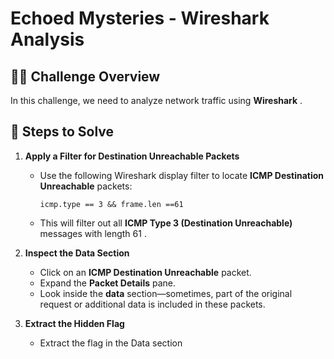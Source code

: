 # Echoed Mysteries - Wireshark Analysis  

## 🕵️‍♂️ Challenge Overview  
In this challenge, we need to analyze network traffic using **Wireshark** .

## 📌 Steps to Solve  


1. **Apply a Filter for Destination Unreachable Packets**  
   - Use the following Wireshark display filter to locate **ICMP Destination Unreachable** packets:  
     ```
     icmp.type == 3 && frame.len ==61
     ```
   - This will filter out all **ICMP Type 3 (Destination Unreachable)** messages with length 61 .  

2. **Inspect the Data Section**  
   - Click on an **ICMP Destination Unreachable** packet.  
   - Expand the **Packet Details** pane.  
   - Look inside the **data** section—sometimes, part of the original request or additional data is included in these packets.  

3. **Extract the Hidden Flag**  
   - Extract the flag in the Data section 
